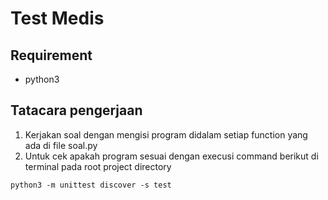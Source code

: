 # Test Medis
## Requirement
- python3
## Tatacara pengerjaan
1. Kerjakan soal dengan mengisi program didalam setiap function yang ada di file soal.py
2. Untuk cek apakah program sesuai dengan execusi command berikut di terminal pada root project directory
```
python3 -m unittest discover -s test
```